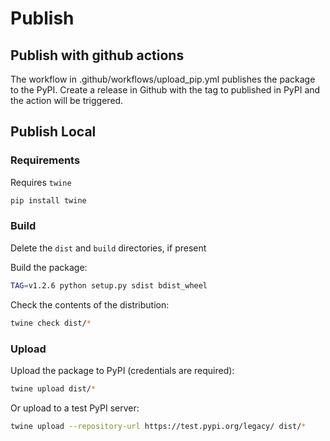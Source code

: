 # Publish

## Publish with github actions

The workflow in .github/workflows/upload_pip.yml publishes the package to the PyPI.
Create a release in Github with the tag to published in PyPI and the action will be triggered.

## Publish Local

### Requirements

Requires `twine`

```sh
pip install twine
```

### Build

Delete the `dist` and `build` directories, if present

Build the package:

```sh
TAG=v1.2.6 python setup.py sdist bdist_wheel
```

Check the contents of the distribution:

```sh
twine check dist/*
```

### Upload

Upload the package to PyPI (credentials are required):

```sh
twine upload dist/*
```

Or upload to a test PyPI server:

```sh
twine upload --repository-url https://test.pypi.org/legacy/ dist/*
```
